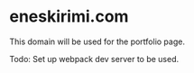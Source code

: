 # eneskirimi.com
This domain will be used for the portfolio page.

Todo: Set up webpack dev server to be used.
